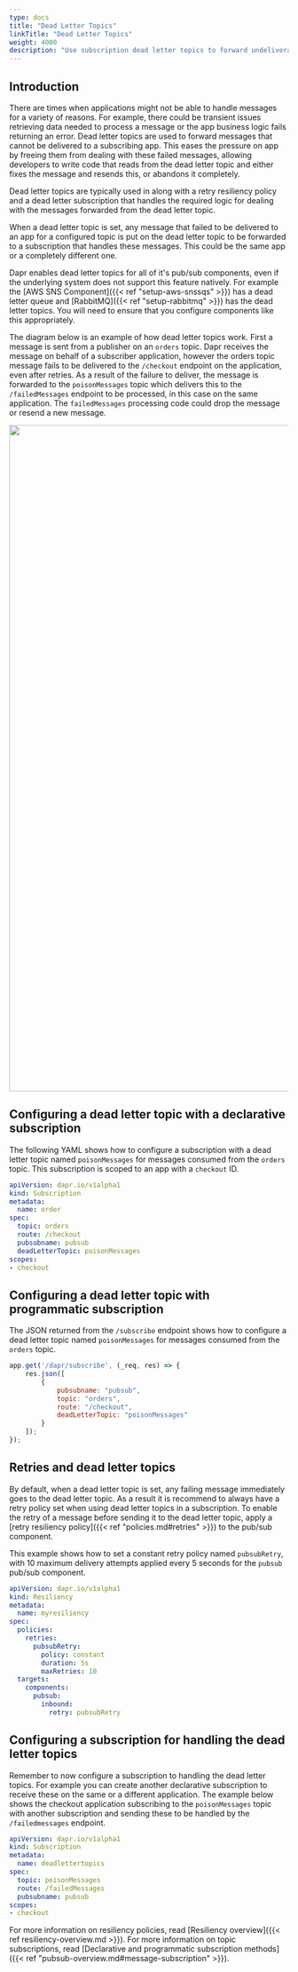 ```yaml
---
type: docs
title: "Dead Letter Topics"
linkTitle: "Dead Letter Topics"
weight: 4000
description: "Use subscription dead letter topics to forward undeliverable messages"
---
```


## Introduction

There are times when applications might not be able to handle messages for a variety of reasons. For example, there could be transient issues retrieving data needed to process a message or the app business logic fails returning an error.  Dead letter topics are used to forward messages that cannot be delivered to a subscribing app. This eases the pressure on app by freeing them from dealing with these failed messages, allowing developers to write code that reads from the dead letter topic and either fixes the message and resends this, or abandons it completely.

Dead letter topics are typically used in along with a retry resiliency policy and a dead letter subscription that handles the required logic for dealing with the messages forwarded from the dead letter topic.

When a dead letter topic is set, any message that failed to be delivered to an app for a configured topic is put on the dead letter topic to be forwarded to a subscription that handles these messages. This could be the same app or a completely different one.

Dapr enables dead letter topics for all of it's pub/sub components, even if the underlying system does not support this feature natively. For example the [AWS SNS Component]({{< ref "setup-aws-snssqs" >}}) has a dead letter queue and [RabbitMQ]({{< ref "setup-rabbitmq" >}}) has the dead letter topics. You will need to ensure that you configure components like this appropriately.

The diagram below is an example of how dead letter topics work. First a message is sent from a publisher on an `orders` topic. Dapr receives the message on behalf of a subscriber application, however the orders topic message fails to be delivered to the `/checkout` endpoint on the application, even after retries. As a result of the failure to deliver, the message is forwarded to the `poisonMessages` topic which delivers this to the `/failedMessages` endpoint to be processed, in this case on the same application. The `failedMessages` processing code could drop the message or resend a new message.

<img src="/images/pubsub_deadletter.png" width=1200>

## Configuring a dead letter topic with a declarative subscription

The following YAML shows how to configure a subscription with a dead letter topic named `poisonMessages` for messages consumed from the `orders` topic. This subscription is scoped to an app with a `checkout` ID.

```yaml
apiVersion: dapr.io/v1alpha1
kind: Subscription
metadata:
  name: order
spec:
  topic: orders
  route: /checkout
  pubsubname: pubsub
  deadLetterTopic: poisonMessages
scopes:
- checkout
```

## Configuring a dead letter topic with programmatic subscription

The JSON returned from the `/subscribe` endpoint shows how to configure a dead letter topic named `poisonMessages` for messages consumed from the `orders` topic.

```javascript
app.get('/dapr/subscribe', (_req, res) => {
    res.json([
        {
            pubsubname: "pubsub",
            topic: "orders",
            route: "/checkout",
            deadLetterTopic: "poisonMessages"
        }
    ]);
});
```

## Retries and dead letter topics

By default, when a dead letter topic is set, any failing message immediately goes to the dead letter topic.  As a result it is recommend to always have a retry policy set when using dead letter topics in a subscription.
To enable the retry of a message before sending it to the dead letter topic, apply a [retry resiliency policy]({{< ref "policies.md#retries" >}}) to the pub/sub component.

This example shows how to set a constant retry policy named `pubsubRetry`, with 10 maximum delivery attempts applied every 5 seconds for the `pubsub` pub/sub component.

```yaml
apiVersion: dapr.io/v1alpha1
kind: Resiliency
metadata:
  name: myresiliency
spec:
  policies:
    retries:
      pubsubRetry:
        policy: constant
        duration: 5s
        maxRetries: 10
  targets:
    components:
      pubsub:
        inbound:
          retry: pubsubRetry
```

## Configuring a subscription for handling the dead letter topics

Remember to now configure a subscription to handling the dead letter topics. For example you can create another declarative subscription to receive these on the same or a different application. The example below shows the checkout application subscribing to the `poisonMessages` topic with another subscription and sending these to be handled by the `/failedmessages` endpoint.

```yaml
apiVersion: dapr.io/v1alpha1
kind: Subscription
metadata:
  name: deadlettertopics
spec:
  topic: poisonMessages
  route: /failedMessages
  pubsubname: pubsub
scopes:
- checkout
```

For more information on resiliency policies, read [Resiliency overview]({{< ref resiliency-overview.md >}}).
For more information on topic subscriptions, read [Declarative and programmatic subscription methods]({{< ref "pubsub-overview.md#message-subscription" >}}).
